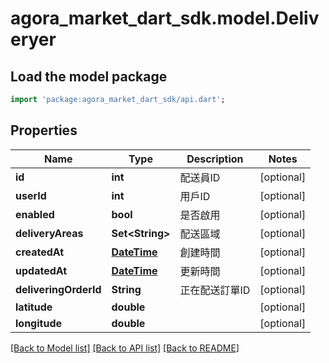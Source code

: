 # agora_market_dart_sdk.model.Deliveryer

## Load the model package
```dart
import 'package:agora_market_dart_sdk/api.dart';
```

## Properties
Name | Type | Description | Notes
------------ | ------------- | ------------- | -------------
**id** | **int** | 配送員ID | [optional] 
**userId** | **int** | 用戶ID | [optional] 
**enabled** | **bool** | 是否啟用 | [optional] 
**deliveryAreas** | **Set&lt;String&gt;** | 配送區域 | [optional] 
**createdAt** | [**DateTime**](DateTime.md) | 創建時間 | [optional] 
**updatedAt** | [**DateTime**](DateTime.md) | 更新時間 | [optional] 
**deliveringOrderId** | **String** | 正在配送訂單ID | [optional] 
**latitude** | **double** |  | [optional] 
**longitude** | **double** |  | [optional] 

[[Back to Model list]](../README.md#documentation-for-models) [[Back to API list]](../README.md#documentation-for-api-endpoints) [[Back to README]](../README.md)


